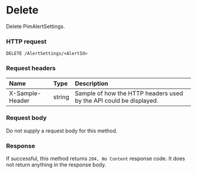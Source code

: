 # Delete

Delete PimAlertSettings.
### HTTP request
```http
DELETE /AlertSettings/<AlertId>

```
### Request headers
| Name       | Type | Description|
|:---------------|:--------|:----------|
| X-Sample-Header  | string  | Sample of how the HTTP headers used by the API could be displayed.|

### Request body
Do not supply a request body for this method.


### Response
If successful, this method returns `204, No Content` response code. It does not return anything in the response body.


<!-- uuid: e20e1eb6-4380-4e02-8ba7-c66ce4afe847
2015-10-09 18:28:47 UTC -->